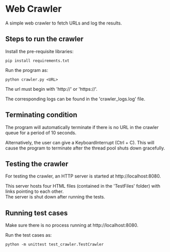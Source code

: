 # Web Crawler

A simple web crawler to fetch URLs and log the results.


## Steps to run the crawler

Install the pre-requisite libraries:
```
pip install requirements.txt
```

Run the program as:
```
python crawler.py <URL>
```
The url must begin with 'http://' or 'https://'.<br>

The corresponding logs can be found in the 'crawler_logs.log' file.

## Terminating condition

The program will automatically terminate if there is no URL in the crawler queue for a period of 10 seconds.

Alternatively, the user can give a KeyboardInterrupt (Ctrl + C).
This will cause the program to terminate after the thread pool shuts down gracefully.


## Testing the crawler

For testing the crawler, an HTTP server is started at http://localhost:8080.<br>

This server hosts four HTML files (contained in the 'TestFiles' folder) with links pointing to each other.<br>
The server is shut down after running the tests.

## Running test cases

Make sure there is no process running at http://localhost:8080.<br>

Run the test cases as:
```
python -m unittest test_crawler.TestCrawler
```